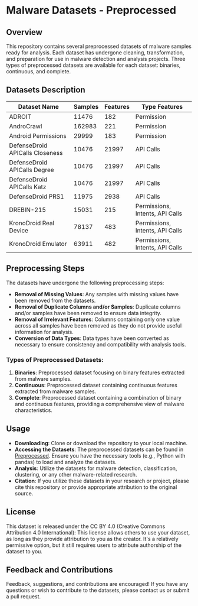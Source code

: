 # Malware Datasets - Preprocessed

## Overview

This repository contains several preprocessed datasets of malware samples ready for analysis. Each dataset has undergone cleaning, transformation, and preparation for use in malware detection and analysis projects. Three types of preprocessed datasets are available for each dataset: binaries, continuous, and complete.

## Datasets Description

| Dataset Name                        | Samples | Features | Type Features               |
|-------------------------------------|---------|----------|-----------------------------|
| ADROIT                              | 11476   | 182      | Permission                  |
| AndroCrawl                          | 162983  | 221      | Permission                  |
| Android Permissions                 | 29999   | 183      | Permission                  |
| DefenseDroid APICalls Closeness     | 10476   | 21997    | API Calls                   |
| DefenseDroid APICalls Degree        | 10476   | 21997    | API Calls                   |
| DefenseDroid APICalls Katz          | 10476   | 21997    | API Calls                   |
| DefenseDroid PRS1                   | 11975   | 2938     | API Calls                   |
| DREBIN-215                          | 15031   | 215      | Permissions, Intents, API Calls |
| KronoDroid Real Device              | 78137   | 483      | Permissions, Intents, API Calls |
| KronoDroid Emulator                 | 63911   | 482      | Permissions, Intents, API Calls |

## Preprocessing Steps

The datasets have undergone the following preprocessing steps:
- **Removal of Missing Values**: Any samples with missing values have been removed from the datasets.
- **Removal of Duplicate Columns and/or Samples**: Duplicate columns and/or samples have been removed to ensure data integrity.
- **Removal of Irrelevant Features**: Columns containing only one value across all samples have been removed as they do not provide useful information for analysis.
- **Conversion of Data Types**: Data types have been converted as necessary to ensure consistency and compatibility with analysis tools.

### Types of Preprocessed Datasets:

1. **Binaries**: Preprocessed dataset focusing on binary features extracted from malware samples.
2. **Continuous**: Preprocessed dataset containing continuous features extracted from malware samples.
3. **Complete**: Preprocessed dataset containing a combination of binary and continuous features, providing a comprehensive view of malware characteristics.

## Usage

- **Downloading**: Clone or download the repository to your local machine.
- **Accessing the Datasets**: The preprocessed datasets can be found in [Preprocessed](https://github.com/Malware-Hunter/datasets/tree/main/preprocessed). Ensure you have the necessary tools (e.g., Python with pandas) to load and analyze the datasets.
- **Analysis**: Utilize the datasets for malware detection, classification, clustering, or any other malware-related research.
- **Citation**: If you utilize these datasets in your research or project, please cite this repository or provide appropriate attribution to the original source.

## License

This dataset is released under the CC BY 4.0 (Creative Commons Attribution 4.0 International): This license allows others to use your dataset, as long as they provide attribution to you as the creator. It's a relatively permissive option, but it still requires users to attribute authorship of the dataset to you.

## Feedback and Contributions

Feedback, suggestions, and contributions are encouraged! If you have any questions or wish to contribute to the datasets, please contact us or submit a pull request.
